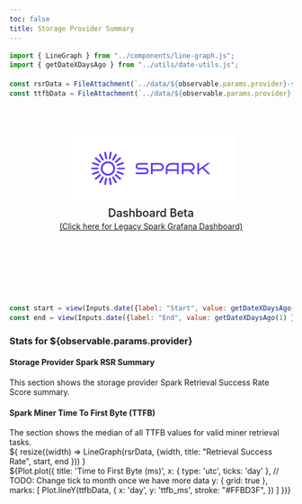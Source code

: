 ```yaml
---
toc: false
title: Storage Provider Summary
---
```


```js
import { LineGraph } from "../components/line-graph.js";
import { getDateXDaysAgo } from "../utils/date-utils.js";

const rsrData = FileAttachment(`../data/${observable.params.provider}-spark-rsr-summary.json`).json();
const ttfbData = FileAttachment(`../data/${observable.params.provider}-spark-retrieval-timings-summary.json`).json();
```


<div class="hero">
  <body><a href="/"><img src="../media/spark-logomark-blue-with-bbox.png" alt="Spark Logo" width="300" /></a><body>
    <h2>Dashboard Beta</h2>
    <body><a href="https://filspark.com/dashboard" target="_blank" rel="noopener noreferrer">(Click here for Legacy Spark Grafana Dashboard)</a><body>
</div>

```js
const start = view(Inputs.date({label: "Start", value: getDateXDaysAgo(180) }));
const end = view(Inputs.date({label: "End", value: getDateXDaysAgo(1) }));
```

<h3>Stats for ${observable.params.provider}</h3>


<div class="grid grid-cols-2">
  <div>
    <h4>Storage Provider Spark RSR Summary</h4>
    <body>This section shows the storage provider Spark Retrieval Success Rate Score summary.</body>
  </div>
  <div>
    <h4>Spark Miner Time To First Byte (TTFB)</h4>
    <body>The section shows the median of all TTFB values for valid miner retrieval tasks.</body>
  </div>
</div>


<div class="grid grid-cols-2" style="grid-auto-rows: 500px;">
  <div class="card">${
    resize((width) => LineGraph(rsrData, {width, title: "Retrieval Success Rate", start, end }))
  }</div>
  <div class="card">
      ${Plot.plot({
      title: 'Time to First Byte (ms)',
      x: { type: 'utc', ticks: 'day' }, // TODO: Change tick to month once we have more data
      y: { grid: true },
      marks: [
        Plot.lineY(ttfbData, {
          x: 'day',
          y: 'ttfb_ms',
          stroke: "#FFBD3F",
        })
      ]
    })}
  </div>
</div>

<style>

.hero {
  display: flex;
  flex-direction: column;
  align-items: center;
  font-family: var(--sans-serif);
  margin: 4rem 0 8rem;
  text-wrap: balance;
  text-align: center;
}

.hero h1 {
  margin: 1rem 0;
  padding: 1rem 0;
  max-width: none;
  font-size: 14vw;
  font-weight: 900;
  line-height: 1;
  background: linear-gradient(30deg, var(--theme-foreground-focus), currentColor);
  -webkit-background-clip: text;
  -webkit-text-fill-color: transparent;
  background-clip: text;
}

.hero h2 {
  margin: 0;
  max-width: 34em;
  font-size: 20px;
  font-style: initial;
  font-weight: 500;
  line-height: 1.5;
  color: var(--theme-foreground-muted);
}

@media (min-width: 640px) {
  .hero h1 {
    font-size: 90px;
  }
}

</style>
